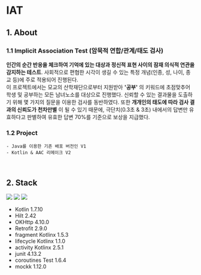 # IAT

## 1. About
### 1.1 Implicit Association Test (암묵적 연합/관계/태도 검사)
__인간의 순간 반응을 체크하여 기억에 있는 대상과 정신적 표현 사이의 잠재 의식적 연관을 감지하는 테스트__. 사회적으로 편협한 시각이 생길 수 있는 특정 개념(인종, 성, 나이, 종교 등)에 주로 적용되어 진행된다.  
이 프로젝트에서는 모교의 산학재단으로부터 지원받아 __'공부'__ 의 키워드에 초점맞추어 학생 및 공부하는 모든 남녀노소를 대상으로 진행했다. 신뢰할 수 있는 결과물을 도출하기 위해 몇 가지의 질문을 이용한 검사를 동반하였다. 또한 __개개인의 태도에 따라 검사 결과의 신뢰도가 천차만별__ 이 될 수 있기 때문에, 극단치(0.3초 & 3초) 내에서의 답변만 유효하다고 판별하여 유효한 답변 70%를 기준으로 보상을 지급했다.

### 1.2 Project
	- Java를 이용한 기존 배포 버전인 V1  
	- Kotlin & AAC 리메이크 V2
  
<br/>

## 2. Stack
<div> 
  <img src="https://img.shields.io/badge/android-3DDC84?style=for-the-badge&logo=android&logoColor=white"> 
  <img src="https://img.shields.io/badge/java-007396?style=for-the-badge&logo=java&logoColor=white"> 
  <img src="https://img.shields.io/badge/kotlin-7F52FF?style=for-the-badge&logo=kotlin&logoColor=white"> 
</div>

- Kotlin 1.7.10
- Hilt 2.42
- OKHttp 4.10.0
- Retrofit 2.9.0
- fragment Kotlinx 1.5.3
- lifecycle Kotlinx 1.1.0
- activity Kotlinx 2.5.1
- junit 4.13.2
- coroutines Test 1.6.4
- mockk 1.12.0
